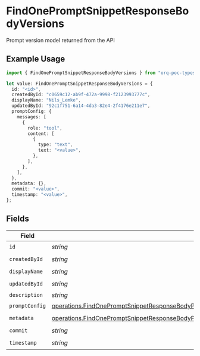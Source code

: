 # FindOnePromptSnippetResponseBodyVersions

Prompt version model returned from the API

## Example Usage

```typescript
import { FindOnePromptSnippetResponseBodyVersions } from "orq-poc-typescript-multi-env-version/models/operations";

let value: FindOnePromptSnippetResponseBodyVersions = {
  id: "<id>",
  createdById: "c0659c12-ab9f-472a-9998-f2123993777c",
  displayName: "Nils_Lemke",
  updatedById: "92c1f751-6a14-4da3-82e4-2f4176e211e7",
  promptConfig: {
    messages: [
      {
        role: "tool",
        content: [
          {
            type: "text",
            text: "<value>",
          },
        ],
      },
    ],
  },
  metadata: {},
  commit: "<value>",
  timestamp: "<value>",
};
```

## Fields

| Field                                                                                                                                                                                                              | Type                                                                                                                                                                                                               | Required                                                                                                                                                                                                           | Description                                                                                                                                                                                                        |
| ------------------------------------------------------------------------------------------------------------------------------------------------------------------------------------------------------------------ | ------------------------------------------------------------------------------------------------------------------------------------------------------------------------------------------------------------------ | ------------------------------------------------------------------------------------------------------------------------------------------------------------------------------------------------------------------ | ------------------------------------------------------------------------------------------------------------------------------------------------------------------------------------------------------------------ |
| `id`                                                                                                                                                                                                               | *string*                                                                                                                                                                                                           | :heavy_check_mark:                                                                                                                                                                                                 | N/A                                                                                                                                                                                                                |
| `createdById`                                                                                                                                                                                                      | *string*                                                                                                                                                                                                           | :heavy_check_mark:                                                                                                                                                                                                 | N/A                                                                                                                                                                                                                |
| `displayName`                                                                                                                                                                                                      | *string*                                                                                                                                                                                                           | :heavy_check_mark:                                                                                                                                                                                                 | N/A                                                                                                                                                                                                                |
| `updatedById`                                                                                                                                                                                                      | *string*                                                                                                                                                                                                           | :heavy_check_mark:                                                                                                                                                                                                 | N/A                                                                                                                                                                                                                |
| `description`                                                                                                                                                                                                      | *string*                                                                                                                                                                                                           | :heavy_minus_sign:                                                                                                                                                                                                 | N/A                                                                                                                                                                                                                |
| `promptConfig`                                                                                                                                                                                                     | [operations.FindOnePromptSnippetResponseBodyPromptSnippetsResponse200ApplicationJSONPromptConfig](../../models/operations/findonepromptsnippetresponsebodypromptsnippetsresponse200applicationjsonpromptconfig.md) | :heavy_check_mark:                                                                                                                                                                                                 | N/A                                                                                                                                                                                                                |
| `metadata`                                                                                                                                                                                                         | [operations.FindOnePromptSnippetResponseBodyPromptSnippetsResponse200ApplicationJSONMetadata](../../models/operations/findonepromptsnippetresponsebodypromptsnippetsresponse200applicationjsonmetadata.md)         | :heavy_check_mark:                                                                                                                                                                                                 | N/A                                                                                                                                                                                                                |
| `commit`                                                                                                                                                                                                           | *string*                                                                                                                                                                                                           | :heavy_check_mark:                                                                                                                                                                                                 | N/A                                                                                                                                                                                                                |
| `timestamp`                                                                                                                                                                                                        | *string*                                                                                                                                                                                                           | :heavy_check_mark:                                                                                                                                                                                                 | N/A                                                                                                                                                                                                                |